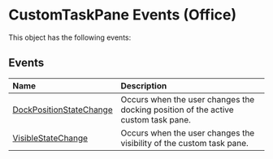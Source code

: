 
# CustomTaskPane Events (Office)
This object has the following events:

## Events



|**Name**|**Description**|
|:-----|:-----|
| [DockPositionStateChange](fd22407b-4926-2de5-ec1d-aad1a13fe269.md)|Occurs when the user changes the docking position of the active custom task pane.|
| [VisibleStateChange](6faccef7-f35f-d0c8-383f-54493e4b4c8b.md)|Occurs when the user changes the visibility of the custom task pane.|
